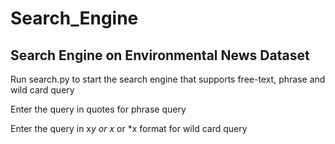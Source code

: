 # Search_Engine
## Search Engine on Environmental News Dataset
Run search.py to start the search engine that supports free-text, phrase and wild card query

Enter the query in quotes for phrase query

Enter the query in x*y or x* or *x format for wild card query

